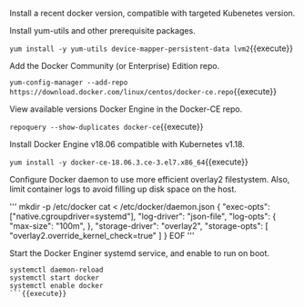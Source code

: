 
Install a recent docker version, compatible with targeted Kubenetes version. 

Install yum-utils and other prerequisite packages.

`yum install -y yum-utils device-mapper-persistent-data lvm2`{{execute}}

Add the Docker Community (or Enterprise) Edition repo.

`yum-config-manager --add-repo https://download.docker.com/linux/centos/docker-ce.repo`{{execute}}

View available versions Docker Engine in the Docker-CE repo. 

`repoquery --show-duplicates docker-ce`{{execute}}

Install Docker Engine v18.06 compatible with Kubernetes v1.18.

`yum install -y docker-ce-18.06.3.ce-3.el7.x86_64`{{execute}}

Configure Docker daemon to use more efficient overlay2 filestystem. Also, limit container logs to avoid filling up disk space on the host.

'''
mkdir -p /etc/docker
cat <<EOF > /etc/docker/daemon.json
{
  "exec-opts": ["native.cgroupdriver=systemd"],
  "log-driver": "json-file",
  "log-opts": {
    "max-size": "100m",
  },
  "storage-driver": "overlay2",
  "storage-opts": [
    "overlay2.override_kernel_check=true"
  ]
}
EOF
'''

Start the Docker Enginer systemd service, and enable to run on boot.

```
systemctl daemon-reload
systemctl start docker
systemctl enable docker
```{{execute}}